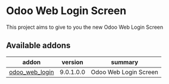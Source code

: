 Odoo Web Login Screen
===================

This project aims to give to you the new Odoo Web Login Screen

[//]: # (addons)
Available addons
----------------
addon | version | summary
--- | --- | ---
[odoo_web_login](odoo_web_login/) | 9.0.1.0.0 | Odoo Web Login Screen

